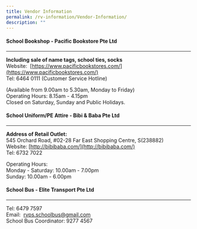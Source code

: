 ```yaml
---
title: Vendor Information
permalink: /rv-information/Vendor-Information/
description: ""
---
```

#### School Bookshop - Pacific Bookstore Pte Ltd
-------------------------------------------
**Including sale of name tags, school ties, socks**<br>
Website:  [https://www.pacificbookstores.com/](https://www.pacificbookstores.com/)<br>
Tel: 6464 0111 (Customer Service Hotline)

(Available from 9.00am to 5.30am, Monday to Friday)<br>
Operating Hours: 8.15am - 4.15pm <br>
Closed on Saturday, Sunday and Public Holidays.

#### School Uniform/PE Attire - Bibi & Baba Pte Ltd
----------------------------------------------
**Address of Retail Outlet:**<br>
545 Orchard Road, #02-28 Far East Shopping Centre, S(238882)<br>
Website: [http://bibibaba.com/](http://bibibaba.com/)<br>
Tel: 6732 7022 

Operating Hours:<br>
Monday - Saturday: 10.00am - 7.00pm<br>
Sunday: 10.00am - 6.00pm

#### School Bus - Elite Transport Pte Ltd
---------------------------------------
Tel: 6479 7597<br>
Email:  [rvps.schoolbus@gmail.com](mailto:rvps.schoolbus@gmail.com)<br>
School Bus Coordinator: 9277 4567